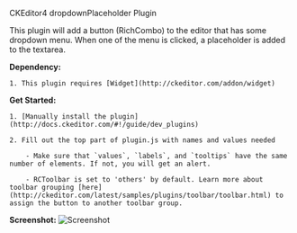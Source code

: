 CKEditor4 dropdownPlaceholder Plugin

This plugin will add a button (RichCombo) to the editor that has some dropdown menu. When one of the menu is clicked, a placeholder is added to the textarea.

**Dependency:**

	1. This plugin requires [Widget](http://ckeditor.com/addon/widget)

**Get Started:**

	1. [Manually install the plugin](http://docs.ckeditor.com/#!/guide/dev_plugins)
	
	2. Fill out the top part of plugin.js with names and values needed
	
		- Make sure that `values`, `labels`, and `tooltips` have the same number of elements. If not, you will get an alert.
		
		- RCToolbar is set to 'others' by default. Learn more about toolbar grouping [here](http://ckeditor.com/latest/samples/plugins/toolbar/toolbar.html) to assign the button to another toolbar group.

**Screenshot:**
![Screenshot](http://i.imgur.com/tkkJTUR.png)
